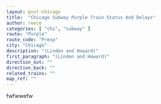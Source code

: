 ```yaml
---
layout: post-chicago
title:  "Chicago Subway Purple Train Status And Delays"
author: reece
categories: [ "chi", "subway" ]
route: "Purple"
route_code: "Prexp"
city: "Chicago"
description: "(Linden and Howard)"
first_paragraph: "(Linden and Howard)"
direction_out: ""
direction_back: ""
related_trains: ""
map_ref: ""
---
```


fwfwwefw
